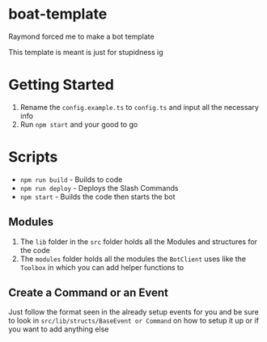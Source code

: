 # boat-template

Raymond forced me to make a bot template

This template is meant is just for stupidness ig

# Getting Started

1. Rename the `config.example.ts` to `config.ts` and input all the necessary info
2. Run `npm start` and your good to go

# Scripts

- `npm run build` - Builds to code
- `npm run deploy` - Deploys the Slash Commands
- `npm start` - Builds the code then starts the bot

## Modules

1. The `lib` folder in the `src` folder holds all the Modules and structures for the code
2. The `modules` folder holds all the modules the `BotClient` uses like the `Toolbox` in which you can add helper functions to

## Create a Command or an Event

Just follow the format seen in the already setup events for you and be sure to look in `src/lib/structs/BaseEvent or Command` on how to setup it up or if you want to add anything else
